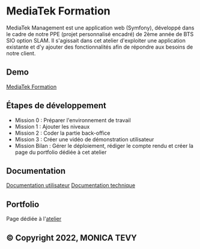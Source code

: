 # MediaTek Formation

MediaTek Management est une application web (Symfony), développé dans le cadre de notre PPE (projet personnalisé encadré) de 2ème année de BTS SIO option SLAM. Il s'agissait dans cet atelier d'exploiter une application existante et d'y ajouter des fonctionnalités afin de répondre aux besoins de notre client.

## Demo

[MediaTek Formation](https://mediatekformation.xyz)

## Étapes de développement
* Mission 0 : Préparer l'environnement de travail
* Mission 1 : Ajouter les niveaux
* Mission 2 : Coder la partie back-office
* Mission 3 : Créer une vidéo de démonstration utilisateur
* Mission Bilan : Gérer le déploiement, rédiger le compte rendu et créer la page du portfolio dédiée à cet atelier

## Documentation

[Documentation utilisateur](https://www.youtube.com/watch?v=urYGU9wt7j4)
[Documentation technique](https://monicatevy.github.io/mediatekformationdoc/namespaces/app-controller.html)

## Portfolio

Page dédiée à l'[atelier](https://monicatevy.github.io/PPE-webpage/ppe2.html)

## © Copyright 2022, MONICA TEVY
